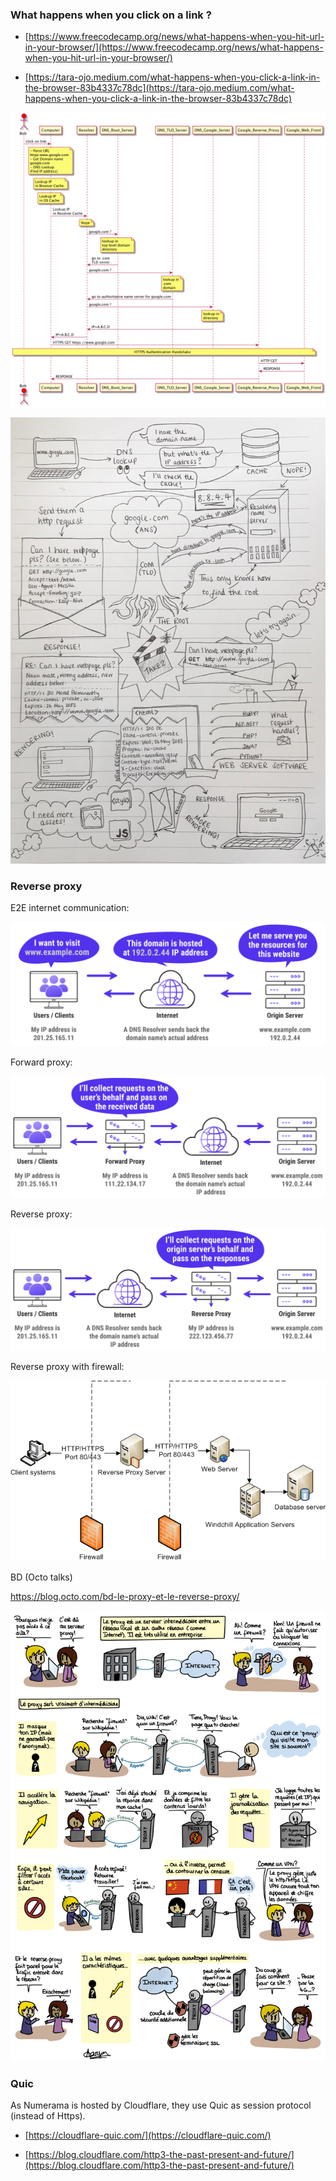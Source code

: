 ### What happens when you click on a link ?

- [https://www.freecodecamp.org/news/what-happens-when-you-hit-url-in-your-browser/](https://www.freecodecamp.org/news/what-happens-when-you-hit-url-in-your-browser/)

- [https://tara-ojo.medium.com/what-happens-when-you-click-a-link-in-the-browser-83b4337c78dc](https://tara-ojo.medium.com/what-happens-when-you-click-a-link-in-the-browser-83b4337c78dc)

![a](hyperlink.files/dns.png)

![a](hyperlink.files/flow.png)

### Reverse proxy

E2E internet communication:

![a](proxy.files/global.png)

Forward proxy:

![a](proxy.files/forward.png)

Reverse proxy:

![a](proxy.files/reverse.png)

Reverse proxy with firewall:

![a](proxy.files/fw.gif)

BD (Octo talks)

https://blog.octo.com/bd-le-proxy-et-le-reverse-proxy/

![a](proxy.files/bd.png)

### Quic

As Numerama is hosted by Cloudflare, they use Quic as session protocol (instead of Https).

- [https://cloudflare-quic.com/](https://cloudflare-quic.com/)

- [https://blog.cloudflare.com/http3-the-past-present-and-future/](https://blog.cloudflare.com/http3-the-past-present-and-future/)
